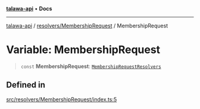 [**talawa-api**](../../../README.md) • **Docs**

***

[talawa-api](../../../modules.md) / [resolvers/MembershipRequest](../README.md) / MembershipRequest

# Variable: MembershipRequest

> `const` **MembershipRequest**: [`MembershipRequestResolvers`](../../../types/generatedGraphQLTypes/type-aliases/MembershipRequestResolvers.md)

## Defined in

[src/resolvers/MembershipRequest/index.ts:5](https://github.com/PalisadoesFoundation/talawa-api/blob/6712e9940a5702665afc506fa9f6e9d7e1dc7991/src/resolvers/MembershipRequest/index.ts#L5)
